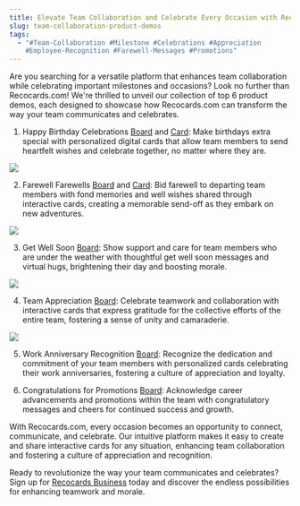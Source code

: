 ```yaml
---
title: Elevate Team Collaboration and Celebrate Every Occasion with Recocards.com
slug: team-collaboration-product-demos
tags:
  - "#Team-Collaboration #Milestone #Celebrations #Appreciation
    #Employee-Recognition #Farewell-Messages #Promotions"
---
```

Are you searching for a versatile platform that enhances team collaboration while celebrating important milestones and occasions? Look no further than Recocards.com! We're thrilled to unveil our collection of top 6 product demos, each designed to showcase how Recocards.com can transform the way your team communicates and celebrates.

1. Happy Birthday Celebrations [Board](https://recocards.com/greeting-card/hbdbossdemocard-79862182763c) and [Card](https://recocards.com/greeting-card/hbdbossdemocard-79862182763c): Make birthdays extra special with personalized digital cards that allow team members to send heartfelt wishes and celebrate together, no matter where they are.

![](/img/birthday41.jpg)

2. Farewell Farewells [Board](https://recocards.com/board/farewellteammatedemoboard-79862044752c) and [Card](https://recocards.com/greeting-card/farewellteammatedemocard-79862078937c): Bid farewell to departing team members with fond memories and well wishes shared through interactive cards, creating a memorable send-off as they embark on new adventures.

![](/img/farewell37.jpg)



3. Get Well Soon [Board](https://recocards.com/board/getwellsoondemoboard-80168505860c): Show support and care for team members who are under the weather with thoughtful get well soon messages and virtual hugs, brightening their day and boosting morale.

![](/img/download-10-.jpeg)

4. Team Appreciation [Board](https://recocards.com/board/thankyouteamdemoboard-80168530714c): Celebrate teamwork and collaboration with interactive cards that express gratitude for the collective efforts of the entire team, fostering a sense of unity and camaraderie.

![](/img/congratulations14.jpg)

5. Work Anniversary Recognition [Board](https://recocards.com/board/happyanniversarydemoboard-80168631106c): Recognize the dedication and commitment of your team members with personalized cards celebrating their work anniversaries, fostering a culture of appreciation and loyalty.

6. Congratulations for Promotions [Board](https://recocards.com/board/congratulations-sophia-80164433521): Acknowledge career advancements and promotions within the team with congratulatory messages and cheers for continued success and growth.



With Recocards.com, every occasion becomes an opportunity to connect, communicate, and celebrate. Our intuitive platform makes it easy to create and share interactive cards for any situation, enhancing team collaboration and fostering a culture of appreciation and recognition.

Ready to revolutionize the way your team communicates and celebrates? Sign up for [Recocards Business](https://recocards.com/business) today and discover the endless possibilities for enhancing teamwork and morale.
